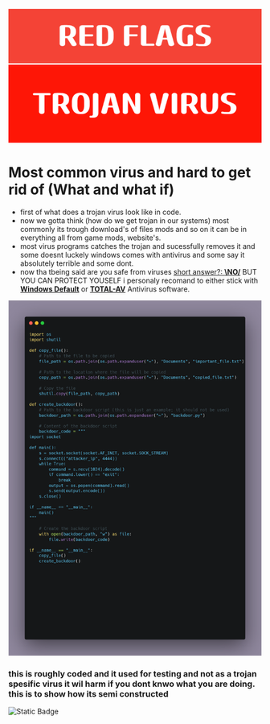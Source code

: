 ![Red Flags](images/RED_FLAGS.png)
![Trojan Virus](images/TROJAN_VIRUS.png)
# Most common virus and hard to get rid of (What and what if)
- first of what does a trojan virus look like in code.
- now we gotta think (how do we get trojan in our systems) most commonly its trough download's 
of files mods and so on it can be in everything all from game mods, website's.
- most virus programs catches the trojan and sucessfully removes it and some 
doesnt luckely windows comes with antivirus and some say it absolutely terrible and some dont.
- now tha tbeing said are you safe from viruses <ins>short answer?: **\NO/**</ins> BUT YOU CAN PROTECT YOUSELF i personaly recomand to either stick with <ins>**Windows Default**</ins> or  <ins>**TOTAL-AV**</ins> Antivirus software.

![Carbon](images/carbon.png)

### this is roughly coded and it used for testing and not as a trojan spesific virus it wil harm if you dont knwo what you are doing. this is to show how its semi constructed














![Static Badge](https://img.shields.io/badge/LAST%20COMMIT%20-%2009.09.24%20-%20?style=flat)
